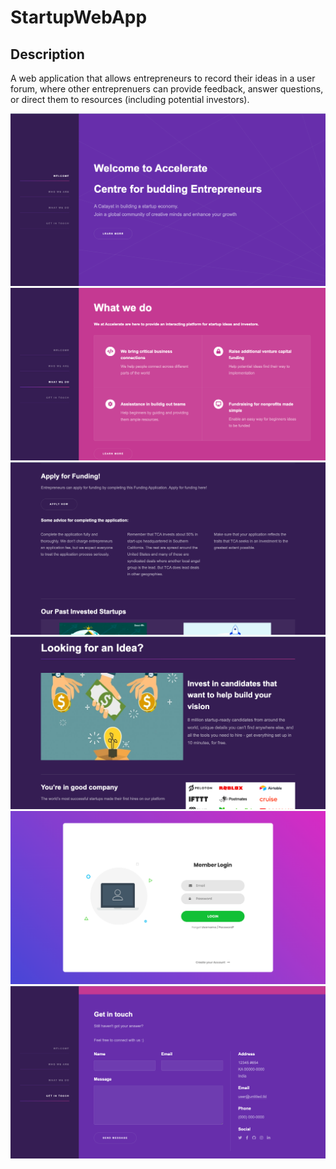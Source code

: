 # StartupWebApp

## Description

A web application that allows entrepreneurs to record their ideas in a user forum, where other entreprenuers can provide feedback, answer questions, or direct them to resources (including potential investors).


<img src=screenshots/Screenshot%202022-08-13%20at%2011.17.12%20PM.png width=600><br>
<img src=screenshots/Screenshot%202022-08-13%20at%2011.17.23%20PM.png width=600><br>
<img src=screenshots/Screenshot%202022-08-13%20at%2011.17.39%20PM.png width=600><br>
<img src=screenshots/Screenshot%202022-08-13%20at%2011.18.02%20PM.png width=600><br>
<img src=screenshots/Screenshot%202022-08-13%20at%2011.18.11%20PM.png width=600><br>
<img src=screenshots/Screenshot%202022-08-13%20at%2011.18.24%20PM.png width=600><br>

